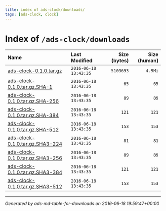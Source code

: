 ```yaml
---
title: index of ads-clock/downloads/
tags: [ads-clock, clock]
---
```

# Index of `/ads-clock/downloads`

|                                Name |         Last Modified |   Size (bytes) |   Size (human) |
| :---------------------------------- | :-------------------- | -------------: | -------------: |
| [ads-clock-0.1.0.tar.gz][]          | `2016-06-18 13:43:35` |      `5103693` |        `4.9Mi` |
| [ads-clock-0.1.0.tar.gz.SHA-1][]    | `2016-06-18 13:43:35` |           `65` |           `65` |
| [ads-clock-0.1.0.tar.gz.SHA-256][]  | `2016-06-18 13:43:35` |           `89` |           `89` |
| [ads-clock-0.1.0.tar.gz.SHA-384][]  | `2016-06-18 13:43:35` |          `121` |          `121` |
| [ads-clock-0.1.0.tar.gz.SHA-512][]  | `2016-06-18 13:43:35` |          `153` |          `153` |
| [ads-clock-0.1.0.tar.gz.SHA3-224][] | `2016-06-18 13:43:35` |           `81` |           `81` |
| [ads-clock-0.1.0.tar.gz.SHA3-256][] | `2016-06-18 13:43:35` |           `89` |           `89` |
| [ads-clock-0.1.0.tar.gz.SHA3-384][] | `2016-06-18 13:43:35` |          `121` |          `121` |
| [ads-clock-0.1.0.tar.gz.SHA3-512][] | `2016-06-18 13:43:35` |          `153` |          `153` |



[ads-clock-0.1.0.tar.gz]:            ads-clock-0.1.0.tar.gz
[ads-clock-0.1.0.tar.gz.SHA-1]:      ads-clock-0.1.0.tar.gz.SHA-1
[ads-clock-0.1.0.tar.gz.SHA-256]:    ads-clock-0.1.0.tar.gz.SHA-256
[ads-clock-0.1.0.tar.gz.SHA-384]:    ads-clock-0.1.0.tar.gz.SHA-384
[ads-clock-0.1.0.tar.gz.SHA-512]:    ads-clock-0.1.0.tar.gz.SHA-512
[ads-clock-0.1.0.tar.gz.SHA3-224]:   ads-clock-0.1.0.tar.gz.SHA3-224
[ads-clock-0.1.0.tar.gz.SHA3-256]:   ads-clock-0.1.0.tar.gz.SHA3-256
[ads-clock-0.1.0.tar.gz.SHA3-384]:   ads-clock-0.1.0.tar.gz.SHA3-384
[ads-clock-0.1.0.tar.gz.SHA3-512]:   ads-clock-0.1.0.tar.gz.SHA3-512

---
_Generated by ads-md-table-for-downloads on 2016-06-18 19:59:47+00:00_
